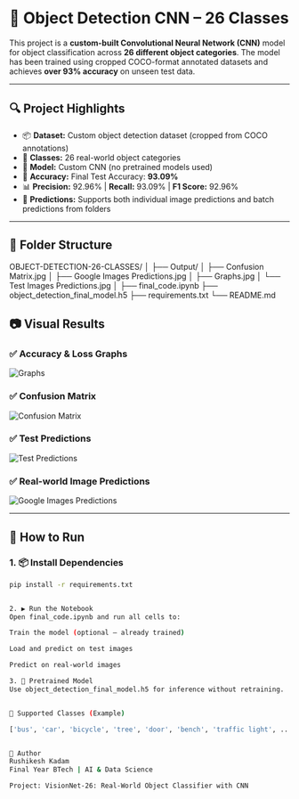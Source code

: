 # 🧠 Object Detection CNN – 26 Classes

This project is a **custom-built Convolutional Neural Network (CNN)** model for object classification across **26 different object categories**. The model has been trained using cropped COCO-format annotated datasets and achieves **over 93% accuracy** on unseen test data.

---

## 🔍 Project Highlights

- 📦 **Dataset:** Custom object detection dataset (cropped from COCO annotations)
- 🎯 **Classes:** 26 real-world object categories
- 🧠 **Model:** Custom CNN (no pretrained models used)
- 🧪 **Accuracy:** Final Test Accuracy: **93.09%**
- 📊 **Precision:** 92.96% | **Recall:** 93.09% | **F1 Score:** 92.96%
- 🔮 **Predictions:** Supports both individual image predictions and batch predictions from folders

---

## 📂 Folder Structure

OBJECT-DETECTION-26-CLASSES/
│
├── Output/
│ ├── Confusion Matrix.jpg
│ ├── Google Images Predictions.jpg
│ ├── Graphs.jpg
│ └── Test Images Predictions.jpg
│
├── final_code.ipynb
├── object_detection_final_model.h5
├── requirements.txt
└── README.md 

## 📷 Visual Results

### ✅ Accuracy & Loss Graphs  
![Graphs](Output/Graphs.jpg)

### ✅ Confusion Matrix  
![Confusion Matrix](Output/Confusion%20Matrix.jpg)

### ✅ Test Predictions  
![Test Predictions](Output/Test%20Images%20Predictions.jpg)

### ✅ Real-world Image Predictions  
![Google Images Predictions](Output/Google%20Images%20Predictions.jpg)

---

## 🚀 How to Run

### 1. 📦 Install Dependencies
```bash
pip install -r requirements.txt


2. ▶️ Run the Notebook
Open final_code.ipynb and run all cells to:

Train the model (optional – already trained)

Load and predict on test images

Predict on real-world images

3. 💾 Pretrained Model
Use object_detection_final_model.h5 for inference without retraining.


🧠 Supported Classes (Example)

['bus', 'car', 'bicycle', 'tree', 'door', 'bench', 'traffic light', ...]


👤 Author
Rushikesh Kadam
Final Year BTech | AI & Data Science

Project: VisionNet-26: Real-World Object Classifier with CNN


